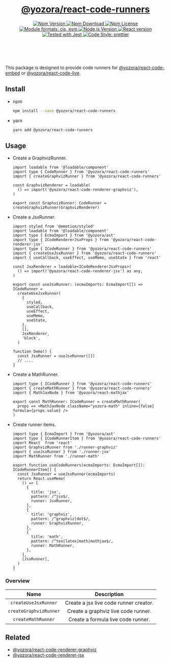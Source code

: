 <header>
  <h1 align="center">
    <a href="https://github.com/yozorajs/yozora-react/tree/main/packages/react-code-runners#readme">@yozora/react-code-runners</a>
  </h1>
  <div align="center">
    <a href="https://www.npmjs.com/package/@yozora/react-code-runners">
      <img
        alt="Npm Version"
        src="https://img.shields.io/npm/v/@yozora/react-code-runners.svg"
      />
    </a>
    <a href="https://www.npmjs.com/package/@yozora/react-code-runners">
      <img
        alt="Npm Download"
        src="https://img.shields.io/npm/dm/@yozora/react-code-runners.svg"
      />
    </a>
    <a href="https://www.npmjs.com/package/@yozora/react-code-runners">
      <img
        alt="Npm License"
        src="https://img.shields.io/npm/l/@yozora/react-code-runners.svg"
      />
    </a>
    <a href="#install">
      <img
        alt="Module formats: cjs, esm"
        src="https://img.shields.io/badge/module_formats-cjs%2C%20esm-green.svg"
      />
    </a>
    <a href="https://github.com/nodejs/node">
      <img
        alt="Node.js Version"
        src="https://img.shields.io/node/v/@yozora/react-code-runners"
      />
    </a>
    <a href="https://github.com/facebook/react">
      <img
        alt="React version"
        src="https://img.shields.io/npm/dependency-version/@yozora/react-code-runners/peer/react"
      />
    </a>
    <a href="https://github.com/facebook/jest">
      <img
        alt="Tested with Jest"
        src="https://img.shields.io/badge/tested_with-jest-9c465e.svg"
      />
    </a>
    <a href="https://github.com/prettier/prettier">
      <img
        alt="Code Style: prettier"
        src="https://img.shields.io/badge/code_style-prettier-ff69b4.svg?style=flat-square"
      />
    </a>
  </div>
</header>
<br/>

This package is designed to provide code runners for [@yozora/react-code-embed][]
or [@yozora/react-code-live][].


## Install

* npm

  ```bash
  npm install --save @yozora/react-code-runners
  ```

* yarn

  ```bash
  yarn add @yozora/react-code-runners
  ```

## Usage

* Create a GraphvizRunner.

  ```tsx title="./runner-graphviz.tsx"
  import loadable from '@loadable/component'
  import type { CodeRunner } from '@yozora/react-code-runners'
  import { createGraphvizRunner } from '@yozora/react-code-runners'

  const GraphvizRenderer = loadable(
    () => import('@yozora/react-code-renderer-graphviz'),
  )

  export const GraphvizRunner: CodeRunner = createGraphvizRunner(GraphvizRenderer)
  ```

* Create a JsxRunner.

  ```tsx title="./runner-jsx.tsx"
  import styled from '@emotion/styled'
  import loadable from '@loadable/component'
  import type { EcmaImport } from '@yozora/ast'
  import type { ICodeRendererJsxProps } from '@yozora/react-code-renderer-jsx'
  import type { ICodeRunner } from '@yozora/react-code-runners'
  import { createUseJsxRunner } from '@yozora/react-code-runners'
  import { useCallback, useEffect, useMemo, useState } from 'react'

  const JsxRenderer = loadable<ICodeRendererJsxProps>(
    () => import('@yozora/react-code-renderer-jsx') as any,
  )

  export const useJsxRunner: (ecmaImports: EcmaImport[]) => ICodeRunner =
    createUseJsxRunner(
      {
        styled,
        useCallback,
        useEffect,
        useMemo,
        useState,
      },
      [],
      JsxRenderer,
      'block',
    )

  function Demo() {
    const JsxRunner = useJsxRunner([])
    // ....
  }
  ```

* Create a MathRunner.

  ```tsx title="./runner-math.tsx"
  import type { ICodeRunner } from '@yozora/react-code-runners'
  import { createMathRunner } from '@yozora/react-code-runners'
  import { MathJaxNode } from '@yozora/react-mathjax'

  export const MathRunner: ICodeRunner = createMathRunner(
    props => <MathJaxNode className="yozora-math" inline={false} formula={props.value} />
  )
  ```

* Create runner items.

  ```tsx title="./runner.tsx"
  import type { EcmaImport } from '@yozora/ast'
  import type { ICodeRunnerItem } from '@yozora/react-code-runners'
  import React  from 'react'
  import GraphvizRunner from './runner-graphviz'
  import { useJsxRunner } from './runner-jsx'
  import MathRunner from './runner-math'

  export function useCodeRunners(ecmaImports: EcmaImport[]): ICodeRunnerItem[] {
    const JsxRunner = useJsxRunner(ecmaImports)
    return React.useMemo(
      () => [
        {
          title: 'jsx',
          pattern: /^jsx$/,
          runner: JsxRunner,
        },
        {
          title: 'graphviz',
          pattern: /^graphviz|dot$/,
          runner: GraphvizRunner,
        },
        {
          title: 'math',
          pattern: /^tex|latex|math|mathjax$/,
          runner: MathRunner,
        },
      ],
      [JsxRunner],
    )
  }
  ```


### Overview

Name                    | Description
:----------------------:|:-------------------------------------------:
`createUseJsxRunner`    | Create a jsx live code runner creator.
`createGraphvizRunner`  | Create a graphviz live code runner.
`createMathRunner`      | Create a formula live code runner.



## Related

* [@yozora/react-code-renderer-graphviz][]
* [@yozora/react-code-renderer-jsx][] 


[@yozora/react-code-embed]: ../code-live/README.md
[@yozora/react-code-live]: ../code-live/README.md
[@yozora/react-code-renderer-graphviz]: ../code-renderer-graphviz/README.md
[@yozora/react-code-renderer-jsx]: ../code-renderer-jsx/README.md